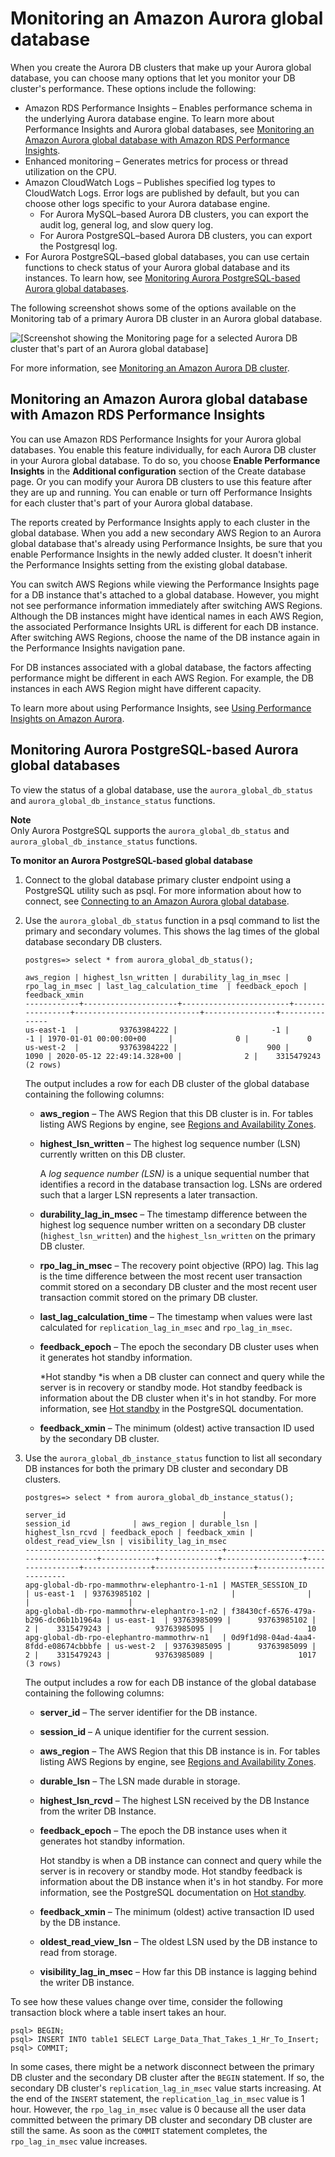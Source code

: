 # Monitoring an Amazon Aurora global database<a name="aurora-global-database-monitoring"></a>

When you create the Aurora DB clusters that make up your Aurora global database, you can choose many options that let you monitor your DB cluster's performance\. These options include the following:
+ Amazon RDS Performance Insights – Enables performance schema in the underlying Aurora database engine\. To learn more about Performance Insights and Aurora global databases, see [Monitoring an Amazon Aurora global database with Amazon RDS Performance Insights](#aurora-global-database-pi)\. 
+ Enhanced monitoring – Generates metrics for process or thread utilization on the CPU\.
+ Amazon CloudWatch Logs – Publishes specified log types to CloudWatch Logs\. Error logs are published by default, but you can choose other logs specific to your Aurora database engine\.
  + For Aurora MySQL–based Aurora DB clusters, you can export the audit log, general log, and slow query log\.
  + For Aurora PostgreSQL–based Aurora DB clusters, you can export the Postgresql log\.
+ For Aurora PostgreSQL–based global databases, you can use certain functions to check status of your Aurora global database and its instances\. To learn how, see [Monitoring Aurora PostgreSQL\-based Aurora global databases](#aurora-global-database-monitoring.postgres)\. 

The following screenshot shows some of the options available on the Monitoring tab of a primary Aurora DB cluster in an Aurora global database\.

![\[Screenshot showing the Monitoring page for a selected Aurora DB cluster that's part of an Aurora global database\]](http://docs.aws.amazon.com/AmazonRDS/latest/AuroraUserGuide/images/aurora-global-db-monitoring-options.png)

For more information, see [Monitoring an Amazon Aurora DB cluster](MonitoringAurora.md)\.

## Monitoring an Amazon Aurora global database with Amazon RDS Performance Insights<a name="aurora-global-database-pi"></a>

You can use Amazon RDS Performance Insights for your Aurora global databases\. You enable this feature individually, for each Aurora DB cluster in your Aurora global database\. To do so, you choose **Enable Performance Insights** in the **Additional configuration** section of the Create database page\. Or you can modify your Aurora DB clusters to use this feature after they are up and running\. You can enable or turn off Performance Insights for each cluster that's part of your Aurora global database\. 

The reports created by Performance Insights apply to each cluster in the global database\. When you add a new secondary AWS Region to an Aurora global database that's already using Performance Insights, be sure that you enable Performance Insights in the newly added cluster\. It doesn't inherit the Performance Insights setting from the existing global database\. 

You can switch AWS Regions while viewing the Performance Insights page for a DB instance that's attached to a global database\. However, you might not see performance information immediately after switching AWS Regions\. Although the DB instances might have identical names in each AWS Region, the associated Performance Insights URL is different for each DB instance\. After switching AWS Regions, choose the name of the DB instance again in the Performance Insights navigation pane\. 

For DB instances associated with a global database, the factors affecting performance might be different in each AWS Region\. For example, the DB instances in each AWS Region might have different capacity\.

To learn more about using Performance Insights, see [Using Performance Insights on Amazon Aurora](USER_PerfInsights.md)\. 

## Monitoring Aurora PostgreSQL\-based Aurora global databases<a name="aurora-global-database-monitoring.postgres"></a>

To view the status of a global database, use the `aurora_global_db_status` and `aurora_global_db_instance_status` functions\. 

**Note**  
Only Aurora PostgreSQL supports the `aurora_global_db_status` and `aurora_global_db_instance_status` functions\.

**To monitor an Aurora PostgreSQL\-based global database**

1. Connect to the global database primary cluster endpoint using a PostgreSQL utility such as psql\. For more information about how to connect, see [Connecting to an Amazon Aurora global database](aurora-global-database-connecting.md)\.

1. Use the `aurora_global_db_status` function in a psql command to list the primary and secondary volumes\. This shows the lag times of the global database secondary DB clusters\.

   ```
   postgres=> select * from aurora_global_db_status();
   ```

   ```
   aws_region | highest_lsn_written | durability_lag_in_msec | rpo_lag_in_msec | last_lag_calculation_time  | feedback_epoch | feedback_xmin
   ------------+---------------------+------------------------+-----------------+----------------------------+----------------+---------------
   us-east-1  |         93763984222 |                     -1 |              -1 | 1970-01-01 00:00:00+00     |              0 |             0
   us-west-2  |         93763984222 |                    900 |            1090 | 2020-05-12 22:49:14.328+00 |              2 |    3315479243
   (2 rows)
   ```

   The output includes a row for each DB cluster of the global database containing the following columns:
   + **aws\_region** – The AWS Region that this DB cluster is in\. For tables listing AWS Regions by engine, see [ Regions and Availability Zones](https://docs.aws.amazon.com/AmazonRDS/latest/AuroraUserGuide/Concepts.RegionsAndAvailabilityZones.html#Aurora.Overview.Availability)\.
   + **highest\_lsn\_written** – The highest log sequence number \(LSN\) currently written on this DB cluster\. 

     A *log sequence number \(LSN\)* is a unique sequential number that identifies a record in the database transaction log\. LSNs are ordered such that a larger LSN represents a later transaction\.
   + **durability\_lag\_in\_msec** – The timestamp difference between the highest log sequence number written on a secondary DB cluster \(`highest_lsn_written`\) and the `highest_lsn_written` on the primary DB cluster\.
   + **rpo\_lag\_in\_msec** – The recovery point objective \(RPO\) lag\. This lag is the time difference between the most recent user transaction commit stored on a secondary DB cluster and the most recent user transaction commit stored on the primary DB cluster\.
   + **last\_lag\_calculation\_time** – The timestamp when values were last calculated for `replication_lag_in_msec` and `rpo_lag_in_msec`\.
   + **feedback\_epoch** – The epoch the secondary DB cluster uses when it generates hot standby information\.

     *Hot standby *is when a DB cluster can connect and query while the server is in recovery or standby mode\. Hot standby feedback is information about the DB cluster when it's in hot standby\. For more information, see [Hot standby](https://www.postgresql.org/docs/current/hot-standby.html) in the PostgreSQL documentation\.
   + **feedback\_xmin** – The minimum \(oldest\) active transaction ID used by the secondary DB cluster\.

1. Use the `aurora_global_db_instance_status` function to list all secondary DB instances for both the primary DB cluster and secondary DB clusters\.

   ```
   postgres=> select * from aurora_global_db_instance_status();
   ```

   ```
   server_id                                   |              session_id              | aws_region | durable_lsn | highest_lsn_rcvd | feedback_epoch | feedback_xmin | oldest_read_view_lsn | visibility_lag_in_msec
   --------------------------------------------+--------------------------------------+------------+-------------+------------------+----------------+---------------+----------------------+------------------------
   apg-global-db-rpo-mammothrw-elephantro-1-n1 | MASTER_SESSION_ID                    | us-east-1  | 93763985102 |                  |                |               |                      |
   apg-global-db-rpo-mammothrw-elephantro-1-n2 | f38430cf-6576-479a-b296-dc06b1b1964a | us-east-1  | 93763985099 |      93763985102 |              2 |    3315479243 |          93763985095 |                     10
   apg-global-db-rpo-elephantro-mammothrw-n1   | 0d9f1d98-04ad-4aa4-8fdd-e08674cbbbfe | us-west-2  | 93763985095 |      93763985099 |              2 |    3315479243 |          93763985089 |                   1017
   (3 rows)
   ```

   The output includes a row for each DB instance of the global database containing the following columns:
   + **server\_id** – The server identifier for the DB instance\.
   + **session\_id** – A unique identifier for the current session\.
   + **aws\_region** – The AWS Region that this DB instance is in\. For tables listing AWS Regions by engine, see [ Regions and Availability Zones](https://docs.aws.amazon.com/AmazonRDS/latest/AuroraUserGuide/Concepts.RegionsAndAvailabilityZones.html#Aurora.Overview.Availability)\.
   + **durable\_lsn** – The LSN made durable in storage\.
   + **highest\_lsn\_rcvd** – The highest LSN received by the DB Instance from the writer DB Instance\.
   + **feedback\_epoch** – The epoch the DB instance uses when it generates hot standby information\.

     Hot standby is when a DB instance can connect and query while the server is in recovery or standby mode\. Hot standby feedback is information about the DB instance when it's in hot standby\. For more information, see the PostgreSQL documentation on [Hot standby](https://www.postgresql.org/docs/current/hot-standby.html)\.
   + **feedback\_xmin** – The minimum \(oldest\) active transaction ID used by the DB instance\.
   + **oldest\_read\_view\_lsn** – The oldest LSN used by the DB instance to read from storage\.
   + **visibility\_lag\_in\_msec** – How far this DB instance is lagging behind the writer DB instance\.

To see how these values change over time, consider the following transaction block where a table insert takes an hour\.

```
psql> BEGIN;
psql> INSERT INTO table1 SELECT Large_Data_That_Takes_1_Hr_To_Insert;
psql> COMMIT;
```

In some cases, there might be a network disconnect between the primary DB cluster and the secondary DB cluster after the `BEGIN` statement\. If so, the secondary DB cluster's `replication_lag_in_msec` value starts increasing\. At the end of the `INSERT` statement, the `replication_lag_in_msec` value is 1 hour\. However, the `rpo_lag_in_msec` value is 0 because all the user data committed between the primary DB cluster and secondary DB cluster are still the same\. As soon as the `COMMIT` statement completes, the `rpo_lag_in_msec` value increases\. 